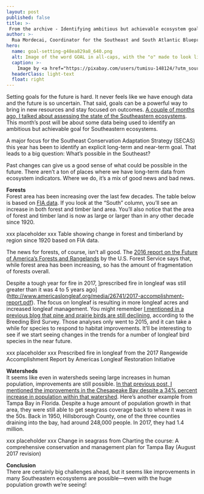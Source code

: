 ```yaml
---
layout: post
published: false
title: >-
 From the archive - Identifying ambitious but achievable ecosystem goals for the Southeast
author: >-
  Rua Mordecai, Coordinator for the Southeast and South Atlantic Blueprints
hero:
  name: goal-setting-g48ea829a8_640.png
  alt: Image of the word GOAL in all-caps, with the "o" made to look like a target and a dart in the middle of it.
  caption: >-
    Image by <a href="https://pixabay.com/users/tumisu-148124/?utm_source=link-attribution&amp;utm_medium=referral&amp;utm_campaign=image&amp;utm_content=1955806">Tumisu</a> from <a href="https://pixabay.com/?utm_source=link-attribution&amp;utm_medium=referral&amp;utm_campaign=image&amp;utm_content=1955806">Pixabay</a>. <a href="https://pixabay.com/service/license/">Pixaby license</a>.
  headerClass: light-text
  float: right
---
```

Setting goals for the future is hard. It never feels like we have enough data and the future is so uncertain. That said, goals can be a powerful way to bring in new resources and stay focused on outcomes. [A couple of months ago, I talked about assessing the state of the Southeastern ecosystems](http://secassoutheast.org/2018/08/06/the-state-of-southeastern-ecosystems.html). This month’s post will be about some data being used to identify an ambitious but achievable goal for Southeastern ecosystems.

A major focus for the Southeast Conservation Adaptation Strategy (SECAS) this year has been to identify an explicit long-term and near-term goal. That leads to a big question: What’s possible in the Southeast?

Past changes can give us a good sense of what could be possible in the future. There aren’t a ton of places where we have long-term data from ecosystem indicators. Where we do, it’s a mix of good news and bad news.

**Forests**  
Forest area has been increasing over the last few decades. The table below is based on [FIA data](https://www.fia.fs.fed.us/library/brochures/docs/2012/ForestFacts_1952-2012_English.pdf). If you look at the “South” column, you’ll see an increase in both forest and timber land area. You’ll also notice that the area of forest and timber land is now as large or larger than in any other decade since 1920.

xxx placeholder xxx
Table showing change in forest and timberland by region since 1920 based on FIA data.

The news for forests, of course, isn’t all good. The [2016 report on the Future of America’s Forests and Rangelands](https://www.fs.fed.us/research/publications/gtr/gtr_wo94.pdf) by the U.S. Forest Service says that, while forest area has been increasing, so has the amount of fragmentation of forests overall.

Despite a tough year for fire in 2017, ]prescribed fire in longleaf was still greater than it was 4 to 5 years ago](http://www.americaslongleaf.org/media/26741/2017-accomplishment-report.pdf). The focus on longleaf is resulting in more longleaf acres and increased longleaf management. You might remember [I mentioned in a previous blog that pine and prairie birds are still declining](http://secassoutheast.org/2018/08/06/the-state-of-southeastern-ecosystems.html), according to the Breeding Bird Survey. Those analyses only went to 2015, and it can take a while for species to respond to habitat improvements. It’ll be interesting to see if we start seeing changes in the trends for a number of longleaf bird species in the near future.

xxx placeholder xxx
Prescribed fire in longleaf from the 2017 Rangewide Accomplishment Report by Americas Longleaf Restoration Initiative

**Watersheds**  
It seems like even in watersheds seeing large increases in human population, improvements are still possible. [In that previous post, I mentioned the improvements in the Chesapeake Bay despite a 34% percent increase in population within that watershed](http://www.southatlanticlcc.org/2018/08/06/the-state-of-southeastern-ecosystems/). Here’s another example from Tampa Bay in Florida. Despite a huge amount of population growth in that area, they were still able to get seagrass coverage back to where it was in the 50s. Back in 1950, Hillsborough County, one of the three counties draining into the bay, had around 248,000 people. In 2017, they had 1.4 million.

xxx placeholder xxx
Change in seagrass from Charting the course: A comprehensive conservation and management plan for Tampa Bay (August 2017 revision)

**Conclusion**  
There are certainly big challenges ahead, but it seems like improvements in many Southeastern ecosystems are possible—even with the huge population growth we’re seeing!
